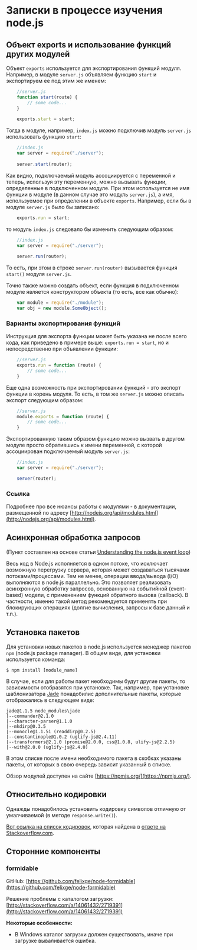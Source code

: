# Записки в процессе изучения node.js

## Объект exports и использование функций других модулей

Объект `exports` используется для экспортирования функций модуля. Например, в модуле `server.js` объявляем функцию `start` и экспортируем ее под этим же именем:
```javascript
	//server.js
	function start(route) {
		// some code...
	}
	
	exports.start = start;
```
Тогда в модуле, например, `index.js` можно подключив модуль `server.js` использовать функцию `start`:
```javascript
	//index.js
	var server = require("./server");
	
	server.start(router);
```
Как видно, подключаемый модуль ассоциируется с переменной и теперь, используя эту переменную, можно вызывать функции, определенные в подключенном модуле. При этом используется не имя функции в модуле (в данном случае это модуль `server.js`), а имя, используемое при определении в объекте `exports`. Например, если бы в модуле `server.js` было бы записано:
```javascript
	exports.run = start;
```
то модуль `index.js` следовало бы изменить следующим образом:
```javascript
	//index.js
	var server = require("./server");
	
	server.run(router);
```
То есть, при этом в строке `server.run(router)` вызывается функция `start()` модуля `server.js`.

Точно также можно создать объект, если функция в подключенном модуле является конструктором объекта (то есть, все как обычно):
```javascript
	var module = require("./module");
	var obj = new module.SomeObject(); 
```
### Варианты экспортирования функций
Инструкция для экспорта функции может быть указана не после всего кода, как приведено в примере выше: `exports.run = start`, но и непосредственно при объявлении функции:

```javascript
	//server.js
	exports.run = function (route) {
		// some code...
	}
```

Еще одна возможность при экспортировании функций - это экспорт функции в корень модуля. То есть, в том же `server.js` можно описать экспорт следующим образом:

```javascript
	//server.js
	module.exports = function (route) {
		// some code...
	}
```

Экспортированную таким образом функцию можно вызвать в другом модуле просто обратившись к имени переменной, с которой ассоциирован подключаемый модуль `server.js`:

```javascript
	//index.js
	var server = require("./server");

	server(router);
```

### Ссылка
Подробнее про все нюансы работы с модулями - в документации, размещенной по адресу [http://nodejs.org/api/modules.html](http://nodejs.org/api/modules.html).

## Асинхронная обработка запросов
(Пункт составлен на основе статьи [Understanding the node.js event loop](http://blog.mixu.net/2011/02/01/understanding-the-node-js-event-loop/))
 
Весь код в Node.js исполняется в одном потоке, что исключает возможную перегрузку сервера, которая может создаваться тысячами потоками/процессами. Тем не менее, операции ввода/вывода (I/O) выполняются в node.js параллельно. Это позволяет реализовать асинхронную обработку запросов, основанную на событийной (event-based) модели, с применением функций обратного вызова (callback). В частности, именно такой метод рекомендуется применять при блокирующих операциях (долгие вычисления, запросы к базе данный и т.п.).

## Установка пакетов
Для установки новых пакетов в node.js используется менеджер пакетов `npm` (node.js package manager). В общем виде, для установки используется команда:

	$ npm install [module_name] 

В случае, если для работы пакет необходимы будут другие пакеты, то зависимости отобразятся при установке. Так, например, при установке шаблонизатора [Jade](http://jade-lang.com/) понадобилис дополнительные пакеты, которые отображались в следующем виде:

	jade@1.1.5 node_modules\jade
	|--commander@2.1.0
	|--character-parser@1.1.0
	|--mkdirp@0.3.5
	|--monocle@1.1.51 (readdirp@0.2.5)
	|--constantinople@1.0.2 (uglify-js@2.4.11)
	|--transformers@2.1.0 (promise@2.0.0, css@1.0.8, ulify-js@2.2.5)
	|--with@2.0.0 (uglify-js@2.4.0)

В этом списке после имени необходимого пакета в скобках указаны пакеты, от которых в свою очередь зависит указанный в списке.

Обзор модулей доступен на сайте [https://npmjs.org/](https://npmjs.org/).

## Относительно кодировки
Однажды понадобилось установить кодировку символов отличную от умалчиваемой (в методе `response.write()`).

[Вот ссылка на список кодировок](https://github.com/joyent/node/blob/5a5a98d0d8281f6901b7e9dac285d59ab3e39b95/lib/buffer.js#L126), которая найдена в [ответе на Stackoverflow.com](http://stackoverflow.com/questions/14551608/cant-find-encodings-for-node-js).

## Сторонние компоненты

### formidable

GitHub: [https://github.com/felixge/node-formidable](https://github.com/felixge/node-formidable)

Решение проблемы с каталогом загрузки: [http://stackoverflow.com/a/14061432/2719391](http://stackoverflow.com/a/14061432/2719391)

**Некоторые особенности:**

* В Windows каталог загрузки должен существовать, иначе при загрузке вываливается ошибка.
